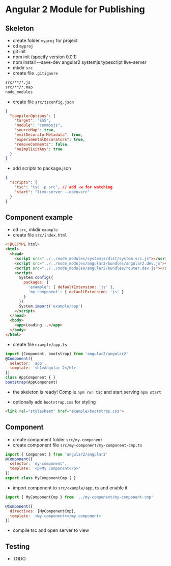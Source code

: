 # Angular 2 Module for Publishing

## Skeleton

- create folder `myproj` for project
- cd `myproj`
- git init
- npm init (specify version 0.0.1)
- npm install --save-dev angular2 systemjs typescript live-server
- mkdir `src`
- create file `.gitignore`

```bash
src/**/*.js
src/**/*.map
node_modules
```

- create file `src/tsconfig.json`

```json
{
  "compilerOptions": {
    "target": "ES5",
    "module": "commonjs",
    "sourceMap": true,
    "emitDecoratorMetadata": true,
    "experimentalDecorators": true,
    "removeComments": false,
    "noImplicitAny": true
  }
}
```

- add scripts to package.json

```json
{
  "scripts": {
    "tsc": "tsc -p src", // add -w for watching
    "start": "live-server --open=src"
  }
}
```

## Component example

- cd `src`, mkdir `example`
- create file `src/index.html`

```html
<!DOCTYPE html>
<html>
  <head>
    <script src="../../node_modules/systemjs/dist/system.src.js"></script>
    <script src="../../node_modules/angular2/bundles/angular2.dev.js"></script>
    <script src="../../node_modules/angular2/bundles/router.dev.js"></script>
    <script>
      System.config({
        packages: {
          'example': { defaultExtension: 'js' },
          'my-component': { defaultExtension: 'js' }
        }
      })
      System.import('example/app')
    </script>
  </head>
  <body>
    <app>Loading...</app>
  </body>
</html>
```

- create file `example/app.ts`

```javascript
import {Component, bootstrap} from 'angular2/angular2'
@Component({
  selector: 'app',
  template: '<h1>Angular 2</h1>'
})
class AppComponent { }
bootstrap(AppComponent)
```

- the skeleton is ready! Compile `npm run tsc` and start serving `npm start`

- optionally add `bootstrap.css` for styling

```html
<link rel="stylesheet" href="example/bootstrap.css">
```

## Component

- create component folder `src/my-component`
- create component file `src/my-component/my-component-cmp.ts`

```javascript
import { Component } from 'angular2/angular2'
@Component({
  selector: 'my-component',
  template: '<p>My Component</p>'
})
export class MyComponentCmp { }
```

- import component to `src/example/app.ts` and enable it

```javascript
import { MyComponentCmp } from '../my-component/my-component-cmp'

@Component({
  directives: [MyComponentCmp],
  template: `<my-component></my-component>`
})
```

- compile tsc and open server to view

## Testing

- TODO